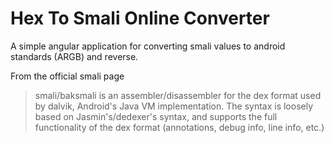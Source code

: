 # Hex To Smali Online Converter

A simple angular application for converting smali values to android standards (ARGB) and reverse.

From the official smali page
>smali/baksmali is an assembler/disassembler for the dex format used by dalvik, Android's Java VM implementation. The syntax is loosely based on Jasmin's/dedexer's syntax, and supports the full functionality of the dex format (annotations, debug info, line info, etc.)
